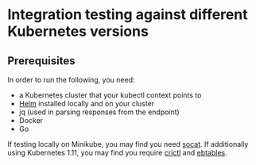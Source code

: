 # Integration testing against different Kubernetes versions

## Prerequisites

In order to run the following, you need:

* a Kubernetes cluster that your kubectl context points to
* [Helm](https://docs.helm.sh/using_helm/) installed locally and on your cluster
* jq (used in parsing responses from the endpoint)
* Docker
* Go

If testing locally on Minikube, you may find you need [socat](.azdevops/0_install/install-misc.sh). 
If additionally using Kubernetes 1.11, you may find you require [crictl](.azdevops/0_install/install-crictl.sh) and [ebtables](.azdevops/0_install/install-misc.sh).

